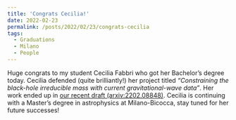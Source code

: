 ```yaml
---
title: 'Congrats Cecilia!'
date: 2022-02-23
permalink: /posts/2022/02/23/congrats-cecilia
tags:
  - Graduations
  - Milano
  - People
---
```


Huge congrats to my student Cecilia Fabbri who got her Bachelor’s degree today. Cecilia defended (quite brilliantly!) her project titled _“Constraining the black-hole irreducible mass with current gravitational-wave data”_. Her work ended up in [our recent draft (arxiv:2202.08848)](<../../../../../index.html?p=4766>). Cecilia is continuing with a Master’s degree in astrophysics at Milano-Bicocca, stay tuned for her future successes!

